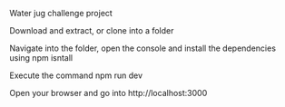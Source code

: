 Water jug challenge project

Download and extract, or clone into a folder

Navigate into the folder, open the console and install the dependencies using npm isntall

Execute the command npm run dev

Open your browser and go into http://localhost:3000
